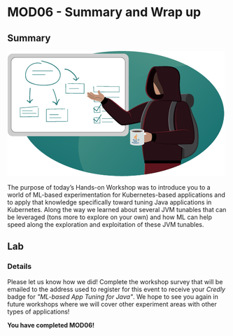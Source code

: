 # MOD06 - Summary and Wrap up

## Summary

![congratulations-java](/Java/Assets/Images/congratulations-java.png)

The purpose of today’s Hands-on Workshop was to introduce you to a world of ML-based experimentation for Kubernetes-based applications and to apply that knowledge specifically toward tuning Java applications in Kubernetes. Along the way we learned about several JVM tunables that can be leveraged (tons more to explore on your own) and how ML can help speed along the exploration and exploitation of these JVM tunables.
## Lab
### Details

Please let us know how we did! Complete the workshop survey that will be emailed to the address used to register for this event to receive your *Credly* badge for *"ML-based App Tuning for Java"*. We hope to see you again in future workshops where we will cover other experiment areas with other types of applications!





**You have completed MOD06!**
